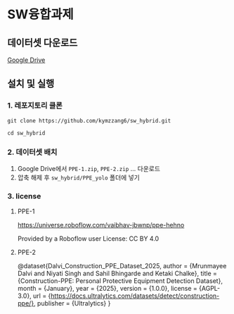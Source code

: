 # SW융합과제

## 데이터셋 다운로드
[Google Drive](https://drive.google.com/drive/folders/1eb8GeTe1xdgtxn21BlKoPcNVLFqJh-oI?usp=sharing)

## 설치 및 실행

### 1. 레포지토리 클론
```git clone https://github.com/kymzzang6/sw_hybrid.git```

```cd sw_hybrid```
### 2. 데이터셋 배치
1. Google Drive에서 `PPE-1.zip`, `PPE-2.zip` ... 다운로드
2. 압축 해제 후 `sw_hybrid/PPE_yolo` 폴더에 넣기

### 3. license
1. PPE-1
   
    https://universe.roboflow.com/vaibhav-jbwnp/ppe-hehno
    
    Provided by a Roboflow user
    License: CC BY 4.0

2. PPE-2
   
    @dataset{Dalvi_Construction_PPE_Dataset_2025,
        author = {Mrunmayee Dalvi and Niyati Singh and Sahil Bhingarde and Ketaki Chalke},
        title = {Construction-PPE: Personal Protective Equipment Detection Dataset},
        month = {January},
        year = {2025},
        version = {1.0.0},
        license = {AGPL-3.0},
        url = {https://docs.ultralytics.com/datasets/detect/construction-ppe/},
        publisher = {Ultralytics}
    }
